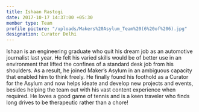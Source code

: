 ```yaml
---
title: Ishaan Rastogi
date: 2017-10-17 14:37:00 +05:30
member type: Team
profile picture: "/uploads/Makers%20Asylum_Team%20(6%20of%206).jpg"
designation: Curator Delhi
---
```


Ishaan is an engineering graduate who quit his dream job as an automotive journalist last year. He felt his varied skills would be of better use in an environment that lifted the confines of a standard desk job from his shoulders. As a result, he joined Maker’s Asylum in an ambiguous capacity that enabled him to think freely. He finally found his foothold as a Curator for the Asylum and now helps ideate and develop new projects and events, besides helping the team out with his vast content experience when required. He loves a good game of tennis and is a keen traveler who finds long drives to be therapeutic rather than a chore!